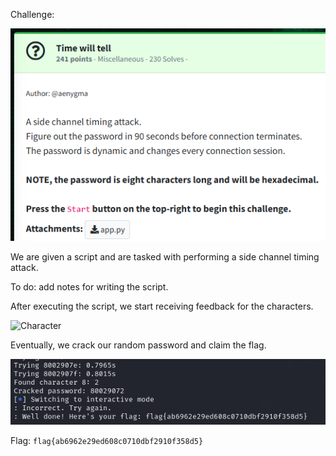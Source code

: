 Challenge:

![Challenge](images/1.challenge.PNG)

We are given a script and are tasked with performing a side channel timing attack.

To do:  add notes for writing the script.


After executing the script, we start receiving feedback for the characters.

![Character](images/char1.PNG)

Eventually, we crack our random password and claim the flag.

![Flag](images/flag.PNG)

Flag: ```flag{ab6962e29ed608c0710dbf2910f358d5}```